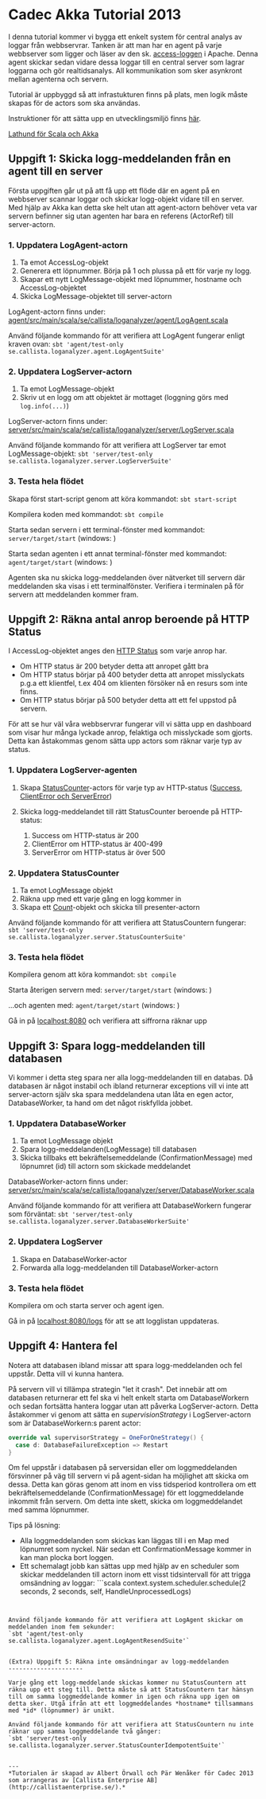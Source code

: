 Cadec Akka Tutorial 2013
====================

I denna tutorial kommer vi bygga ett enkelt system för central analys av loggar från webbservrar. Tanken är att man har en agent på varje webbserver som ligger och läser av den sk. [access-loggen](http://httpd.apache.org/docs/2.2/logs.html#accesslog) i Apache. Denna agent skickar sedan vidare dessa loggar till en central server som lagrar loggarna och gör realtidsanalys. All kommunikation som sker asynkront mellan agenterna och servern.

Tutorial är uppbyggd så att infrastukturen finns på plats, men logik måste skapas för de actors som ska användas.

Instruktioner för att sätta upp en utvecklingsmiljö finns [här](https://github.com/callistaenterprise/akka-cadec-2013/wiki/Installationsanvisningar).

[Lathund för Scala och Akka](https://github.com/callistaenterprise/akka-cadec-2013/wiki/Scala-och-Akka-101)

Uppgift 1: Skicka logg-meddelanden från en agent till en server
---------------------

Första uppgiften går ut på att få upp ett flöde där en agent på en webbserver scannar loggar och skickar logg-objekt vidare till en server. Med hjälp av Akka kan detta ske helt utan att agent-actorn behöver veta var servern befinner sig utan agenten har bara en referens (ActorRef) till server-actorn.

### 1. Uppdatera LogAgent-actorn
1.  Ta emot AccessLog-objekt
2.  Generera ett löpnummer. Börja på 1 och plussa på ett för varje ny logg.
3.  Skapar ett nytt LogMessage-objekt med löpnummer, hostname och AccessLog-objektet
4.  Skicka LogMessage-objektet till server-actorn

LogAgent-actorn finns under: [agent/src/main/scala/se/callista/loganalyzer/agent/LogAgent.scala](https://github.com/callistaenterprise/akka-cadec-2013/blob/master/agent/src/main/scala/se/callista/loganalyzer/agent/LogAgent.scala)

Använd följande kommando för att verifiera att LogAgent fungerar enligt kraven ovan:
`sbt 'agent/test-only se.callista.loganalyzer.agent.LogAgentSuite'`

### 2. Uppdatera LogServer-actorn

1.  Ta emot LogMessage-objekt
2.  Skriv ut en logg om att objektet är mottaget (loggning görs med `log.info(...)`)

LogServer-actorn finns under: [server/src/main/scala/se/callista/loganalyzer/server/LogServer.scala](https://github.com/callistaenterprise/akka-cadec-2013/blob/master/server/src/main/scala/se/callista/loganalyzer/server/LogServer.scala)

Använd följande kommando för att verifiera att LogServer tar emot LogMessage-objekt:
`sbt 'server/test-only se.callista.loganalyzer.server.LogServerSuite'`

### 3. Testa hela flödet

Skapa först start-script genom att köra kommandot: `sbt start-script`

Kompilera koden med kommandot: `sbt compile` 

Starta sedan servern i ett terminal-fönster med kommandot: `server/target/start` (windows: )

Starta sedan agenten i ett annat terminal-fönster med kommandot: `agent/target/start` (windows: )

Agenten ska nu skicka logg-meddelanden över nätverket till servern där meddelanden ska visas i ett terminalfönster. Verifiera i terminalen på för servern att meddelanden kommer fram.


Uppgift 2: Räkna antal anrop beroende på HTTP Status
---------------------

I AccessLog-objektet anges den [HTTP Status](http://www.w3.org/Protocols/rfc2616/rfc2616-sec10.html) som varje anrop har. 
  - Om HTTP status är 200 betyder detta att anropet gått bra
  - Om HTTP status börjar på 400 betyder detta att anropet misslyckats p.g.a ett klientfel, t.ex 404 om klienten försöker nå en resurs som inte finns.
  - Om HTTP status börjar på 500 betyder detta att ett fel uppstod på servern.

För att se hur väl våra webbservrar fungerar vill vi sätta upp en dashboard som visar hur många lyckade anrop, felaktiga och misslyckade som gjorts. Detta kan åstakommas genom sätta upp actors som räknar varje typ av status.

### 1. Uppdatera LogServer-agenten
1.  Skapa [StatusCounter](https://github.com/callistaenterprise/akka-cadec-2013/blob/master/server/src/main/scala/se/callista/loganalyzer/server/StatusCounter.scala)-actors för varje typ av HTTP-status ([Success, ClientError och ServerError](https://github.com/callistaenterprise/akka-cadec-2013/blob/master/common/src/main/scala/se/callista/loganalyzer/Count.scala))
2.  Skicka logg-meddelandet till rätt StatusCounter beroende på HTTP-status:

    1. Success om HTTP-status är 200
    2. ClientError om HTTP-status är 400-499
    3. ServerError om HTTP-status är över 500

### 2. Uppdatera StatusCounter
1.  Ta emot LogMessage objekt
2.  Räkna upp med ett varje gång en logg kommer in
3.  Skapa ett [Count](https://github.com/callistaenterprise/akka-cadec-2013/blob/master/common/src/main/scala/se/callista/loganalyzer/Count.scala)-objekt och skicka till presenter-actorn

Använd följande kommando för att verifiera att StatusCountern fungerar:
`sbt 'server/test-only se.callista.loganalyzer.server.StatusCounterSuite'`
 
### 3. Testa hela flödet

Kompilera genom att köra kommandot: `sbt compile`

Starta återigen servern med: `server/target/start` (windows: )

...och agenten med: `agent/target/start` (windows: )

Gå in på [localhost:8080](http://localhost:8080) och verifiera att siffrorna räknar upp


Uppgift 3: Spara logg-meddelanden till databasen
---------------------

Vi kommer i detta steg spara ner alla logg-meddelanden till en databas. Då databasen är något instabil och ibland returnerar exceptions vill vi inte att server-actorn själv ska spara meddelandena utan låta en egen actor, DatabaseWorker, ta hand om det något riskfyllda jobbet. 

### 1. Uppdatera DatabaseWorker
1.  Ta emot LogMessage objekt
2.  Spara logg-meddelanden(LogMessage) till databasen
3.  Skicka tillbaks ett bekräftelsemeddelande (ConfirmationMessage) med löpnumret (id) till actorn som skickade meddelandet

DatabaseWorker-actorn finns under: [server/src/main/scala/se/callista/loganalyzer/server/DatabaseWorker.scala](https://github.com/callistaenterprise/akka-cadec-2013/blob/master/server/src/main/scala/se/callista/loganalyzer/server/DatabaseWorker.scala)

Använd följande kommando för att verifiera att DatabaseWorkern fungerar som förväntat:
`sbt 'server/test-only se.callista.loganalyzer.server.DatabaseWorkerSuite'`

### 2. Uppdatera LogServer
1.  Skapa en DatabaseWorker-actor
2.  Forwarda alla logg-meddelanden till DatabaseWorker-actorn

### 3. Testa hela flödet
Kompilera om och starta server och agent igen. 

Gå in på [localhost:8080/logs](http://localhost:8080/logs) för att se att logglistan uppdateras.

Uppgift 4: Hantera fel
---------------------
Notera att databasen ibland missar att spara logg-meddelanden och fel uppstår. Detta vill vi kunna hantera.

På servern vill vi tillämpa strategin "let it crash". Det innebär att om databasen returnerar ett fel ska vi helt enkelt starta om DatabaseWorkern och sedan fortsätta hantera loggar utan att påverka LogServer-actorn. Detta åstakommer vi genom att sätta en *supervisionStrategy* i LogServer-actorn som är DatabaseWorkern:s parent actor:
```scala
override val supervisorStrategy = OneForOneStrategy() {
  case d: DatabaseFailureException => Restart
}
```

Om fel uppstår i databasen på serversidan eller om loggmeddelanden försvinner på väg till servern vi på agent-sidan ha möjlighet att skicka om dessa. Detta kan göras genom att inom en viss tidsperiod kontrollera om ett bekräftelsemeddelande (ConfirmationMessage) för ett loggmeddelande inkommit från servern. Om detta inte skett, skicka om loggmeddelandet med samma löpnummer. 

Tips på lösning:
* Alla loggmeddelanden som skickas kan läggas till i en Map med löpnumret som nyckel. När sedan ett ConfirmationMessage kommer in kan man plocka bort loggen.
* Ett schemalagt jobb kan sättas upp med hjälp av en scheduler som skickar meddelanden till actorn inom ett visst tidsintervall för att trigga omsändning av loggar: ```scala
  context.system.scheduler.schedule(2 seconds, 2 seconds, self, HandleUnprocessedLogs)
```


Använd följande kommando för att verifiera att LogAgent skickar om meddelanden inom fem sekunder:
`sbt 'agent/test-only se.callista.loganalyzer.agent.LogAgentResendSuite'`


(Extra) Uppgift 5: Räkna inte omsändningar av logg-meddelanden
---------------------

Varje gång ett logg-meddelande skickas kommer nu StatusCountern att räkna upp ett steg till. Detta måste så att StatusCountern tar hänsyn till om samma loggmeddelande kommer in igen och räkna upp igen om detta sker. Utgå ifrån att ett loggmeddelandes *hostname* tillsammans med *id* (löpnummer) är unikt.

Använd följande kommando för att verifiera att StatusCountern nu inte räknar upp samma loggmeddelande två gånger:
`sbt 'server/test-only se.callista.loganalyzer.server.StatusCounterIdempotentSuite'`


---
*Tutorialen är skapad av Albert Örwall och Pär Wenåker för Cadec 2013 som arrangeras av [Callista Enterprise AB](http://callistaenterprise.se/).*
